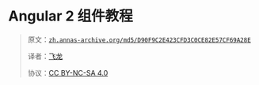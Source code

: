 # Angular 2 组件教程

> 原文：[`zh.annas-archive.org/md5/D90F9C2E423CFD3C0CE82E57CF69A28E`](https://zh.annas-archive.org/md5/D90F9C2E423CFD3C0CE82E57CF69A28E)
> 
> 译者：[飞龙](https://github.com/wizardforcel)
> 
> 协议：[CC BY-NC-SA 4.0](http://creativecommons.org/licenses/by-nc-sa/4.0/)
